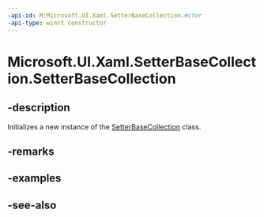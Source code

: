 ```yaml
---
-api-id: M:Microsoft.UI.Xaml.SetterBaseCollection.#ctor
-api-type: winrt constructor
---
```


<!-- Method syntax
public SetterBaseCollection()
-->

# Microsoft.UI.Xaml.SetterBaseCollection.SetterBaseCollection

## -description
Initializes a new instance of the [SetterBaseCollection](setterbasecollection.md) class.

## -remarks

## -examples

## -see-also
